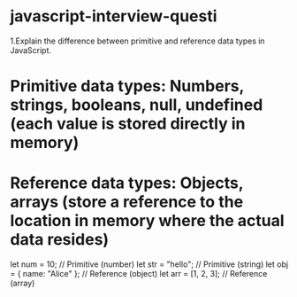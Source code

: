 # javascript-interview-questi

1.Explain the difference between primitive and reference data types in JavaScript.

# Primitive data types: Numbers, strings, booleans, null, undefined (each value is stored directly in memory)
# Reference data types: Objects, arrays (store a reference to the location in memory where the actual data resides)


let num = 10; // Primitive (number)
let str = "hello"; // Primitive (string)
let obj = { name: "Alice" }; // Reference (object)
let arr = [1, 2, 3]; // Reference (array)
